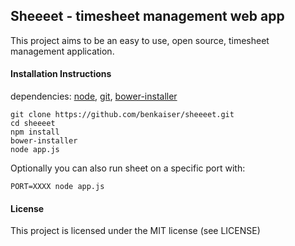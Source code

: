## Sheeeet - timesheet management web app

This project aims to be an easy to use, open source, timesheet management application.

#### Installation Instructions

dependencies: [node](http://nodejs.org/), [git](http://git-scm.com/), [bower-installer](https://www.npmjs.org/package/bower-installer)

```
git clone https://github.com/benkaiser/sheeeet.git
cd sheeeet
npm install
bower-installer
node app.js
```

Optionally you can also run sheet on a specific port with:

```
PORT=XXXX node app.js
```

#### License

This project is licensed under the MIT license (see LICENSE)
